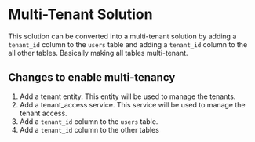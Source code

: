 # Multi-Tenant Solution

This solution can be converted into a multi-tenant solution by adding a `tenant_id` column to the `users` table and adding a `tenant_id` column to the all other tables. Basically making all tables multi-tenant.

## Changes to enable multi-tenancy

1. Add a tenant entity. This entity will be used to manage the tenants.
2. Add a tenant_access service. This service will be used to manage the tenant access.
3. Add a `tenant_id` column to the `users` table.
4. Add a `tenant_id` column to the other tables
